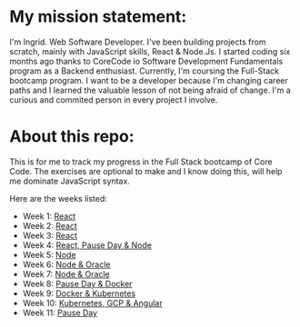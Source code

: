 # My mission statement:

I'm Ingrid. Web Software Developer. I've been building projects from scratch, mainly with JavaScript skills, React & Node.Js. I started coding six months ago thanks to CoreCode io Software Development Fundamentals program as a Backend enthusiast. Currently, I'm coursing the Full-Stack bootcamp program. I want to be a developer because I'm changing career paths and I learned the valuable lesson of not being afraid of change. I'm a curious and commited person in every project I involve.

# About this repo:

This is for me to track my progress in the Full Stack bootcamp of Core Code. The exercises are optional to make and I know doing this, will help me dominate JavaScript syntax.

Here are the weeks listed:

- Week 1: [React](https://github.com/ingridsfd/IngridsCoreCodeFullStackBootcamp/blob/master/optionalExers/Week1.md)
- Week 2: [React](https://github.com/ingridsfd/IngridsCoreCodeFullStackBootcamp/blob/master/optionalExers/Week2.md)
- Week 3: [React]()
- Week 4: [React, Pause Day & Node]()
- Week 5: [Node]()
- Week 6: [Node & Oracle]()
- Week 7: [Node & Oracle]()
- Week 8: [Pause Day & Docker]()
- Week 9: [Docker & Kubernetes]()
- Week 10: [Kubernetes, GCP & Angular]()
- Week 11: [Pause Day]()
